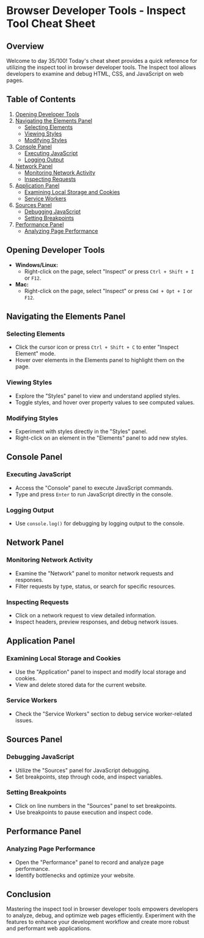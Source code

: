 # Browser Developer Tools - Inspect Tool Cheat Sheet

## Overview

Welcome to day 35/100! Today's cheat sheet provides a quick reference for utilizing the inspect tool in browser developer tools. The Inspect tool allows developers to examine and debug HTML, CSS, and JavaScript on web pages.

## Table of Contents

1. [Opening Developer Tools](#opening-developer-tools)
2. [Navigating the Elements Panel](#navigating-the-elements-panel)
   - [Selecting Elements](#selecting-elements)
   - [Viewing Styles](#viewing-styles)
   - [Modifying Styles](#modifying-styles)
3. [Console Panel](#console-panel)
   - [Executing JavaScript](#executing-javascript)
   - [Logging Output](#logging-output)
4. [Network Panel](#network-panel)
   - [Monitoring Network Activity](#monitoring-network-activity)
   - [Inspecting Requests](#inspecting-requests)
5. [Application Panel](#application-panel)
   - [Examining Local Storage and Cookies](#examining-local-storage-and-cookies)
   - [Service Workers](#service-workers)
6. [Sources Panel](#sources-panel)
   - [Debugging JavaScript](#debugging-javascript)
   - [Setting Breakpoints](#setting-breakpoints)
7. [Performance Panel](#performance-panel)
   - [Analyzing Page Performance](#analyzing-page-performance)

## Opening Developer Tools

- **Windows/Linux:**
  - Right-click on the page, select "Inspect" or press `Ctrl + Shift + I` or `F12`.
- **Mac:**
  - Right-click on the page, select "Inspect" or press `Cmd + Opt + I` or `F12`.

## Navigating the Elements Panel

### Selecting Elements

- Click the cursor icon or press `Ctrl + Shift + C` to enter "Inspect Element" mode.
- Hover over elements in the Elements panel to highlight them on the page.

### Viewing Styles

- Explore the "Styles" panel to view and understand applied styles.
- Toggle styles, and hover over property values to see computed values.

### Modifying Styles

- Experiment with styles directly in the "Styles" panel.
- Right-click on an element in the "Elements" panel to add new styles.

## Console Panel

### Executing JavaScript

- Access the "Console" panel to execute JavaScript commands.
- Type and press `Enter` to run JavaScript directly in the console.

### Logging Output

- Use `console.log()` for debugging by logging output to the console.

## Network Panel

### Monitoring Network Activity

- Examine the "Network" panel to monitor network requests and responses.
- Filter requests by type, status, or search for specific resources.

### Inspecting Requests

- Click on a network request to view detailed information.
- Inspect headers, preview responses, and debug network issues.

## Application Panel

### Examining Local Storage and Cookies

- Use the "Application" panel to inspect and modify local storage and cookies.
- View and delete stored data for the current website.

### Service Workers

- Check the "Service Workers" section to debug service worker-related issues.

## Sources Panel

### Debugging JavaScript

- Utilize the "Sources" panel for JavaScript debugging.
- Set breakpoints, step through code, and inspect variables.

### Setting Breakpoints

- Click on line numbers in the "Sources" panel to set breakpoints.
- Use breakpoints to pause execution and inspect code.

## Performance Panel

### Analyzing Page Performance

- Open the "Performance" panel to record and analyze page performance.
- Identify bottlenecks and optimize your website.

## Conclusion

Mastering the inspect tool in browser developer tools empowers developers to analyze, debug, and optimize web pages efficiently. Experiment with the features to enhance your development workflow and create more robust and performant web applications.
